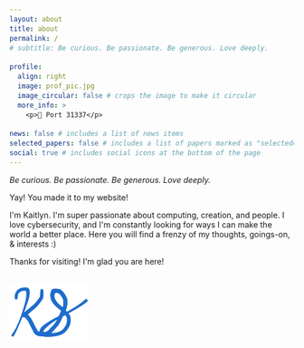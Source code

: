 ```yaml
---
layout: about
title: about
permalink: /
# subtitle: Be curious. Be passionate. Be generous. Love deeply.

profile:
  align: right
  image: prof_pic.jpg
  image_circular: false # crops the image to make it circular
  more_info: >
    <p>📍 Port 31337</p>

news: false # includes a list of news items
selected_papers: false # includes a list of papers marked as "selected={true}"
social: true # includes social icons at the bottom of the page
---
```


*Be curious. Be passionate. Be generous. Love deeply.*

Yay! You made it to my website!

I'm Kaitlyn. I'm super passionate about computing, creation, and people. I love cybersecurity, and I'm constantly looking for ways I can make the world a better place. Here you will find a frenzy of my thoughts, goings-on, & interests :)

Thanks for visiting! I'm glad you are here!

<!-- Current Read: __*The Cuckoo's Egg* by Clifford Stoll__ (the digital forensics gods told me I must read this)

Music Rec: __*Float On* by Modest Mouse__ (such a happy, glorious, & wonderful song) -->

<br>
<img src="../assets/img/signature.png" alt="signature" width="140" height="100"/>
